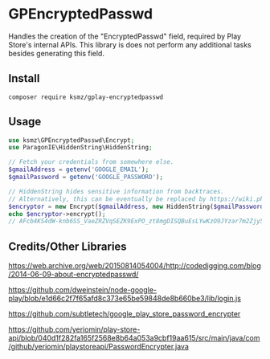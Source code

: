 # GPEncryptedPasswd
Handles the creation of the "EncryptedPasswd" field, required by Play Store's internal APIs. This library is does not perform any additional tasks besides generating this field.

## Install
`composer require ksmz/gplay-encryptedpasswd`

## Usage
```php
use ksmz\GPEncryptedPasswd\Encrypt;
use ParagonIE\HiddenString\HiddenString;

// Fetch your credentials from somewhere else.
$gmailAddress = getenv('GOOGLE_EMAIL');
$gmailPassword = getenv('GOOGLE_PASSWORD');

// HiddenString hides sensitive information from backtraces.
// Alternatively, this can be eventually be replaced by https://wiki.php.net/rfc/redact_parameters_in_back_traces in PHP 8.2
$encryptor = new Encrypt($gmailAddress, new HiddenString($gmailPassword));
echo $encryptor->encrypt();
// AFcb4KS4dW-knb6SS_VaeZRZVqSEZK9ExPO_zt8mgDISQBuEsLYwKzO9JYzar7m2Zjy5bih4MYkb0W46NMgYy_k0ckdehb_bmxrIjlTHHyPxMHH32P8GOlNjoSkt7QgmGEi5JbmoKFfYTo-9FNOioI-7W2l-e6zrw2OhOfSlYjvp2oHM1Q==
```

## Credits/Other Libraries
https://web.archive.org/web/20150814054004/http://codedigging.com/blog/2014-06-09-about-encryptedpasswd/

https://github.com/dweinstein/node-google-play/blob/e1d66c2f7f65afd8c373e65be59848de8b660be3/lib/login.js

https://github.com/subtletech/google_play_store_password_encrypter

https://github.com/yeriomin/play-store-api/blob/040d1f282fa165f2568e8b64a053a9cbf19aa615/src/main/java/com/github/yeriomin/playstoreapi/PasswordEncrypter.java
